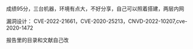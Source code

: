 成绩95分，三台机器，环境有点大，不好分享，自己可以照着搭建，两层内网

漏洞设计：
CVE-2022-21661，CVE-2020-25213，CNVD-2022-10207,cve-2020-1472

报告里的目录和文献自己改
